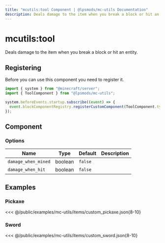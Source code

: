 ```yaml
---
title: "mcutils:tool Component | @lpsmods/mc-utils Documentation"
description: Deals damage to the item when you break a block or hit an entity.
---
```


# mcutils:tool

Deals damage to the item when you break a block or hit an entity.

## Registering

Before you can use this component you need to register it.

```js
import { system } from "@minecraft/server";
import { ToolComponent } from "@lpsmods/mc-utils";

system.beforeEvents.startup.subscribe((event) => {
  event.blockComponentRegistry.registerCustomComponent(ToolComponent.typeId, new ToolComponent());
});
```

## Component

### Options

| Name                | Type    | Default | Description |
| ------------------- | ------- | ------- | ----------- |
| `damage_when_mined` | boolean | `false` |             |
| `damage_when_hit`   | boolean | `false` |             |

## Examples

### Pickaxe

<<< @/public/examples/mc-utils/items/custom_pickaxe.json{8-10}

### Sword

<<< @/public/examples/mc-utils/items/custom_sword.json{8-10}
